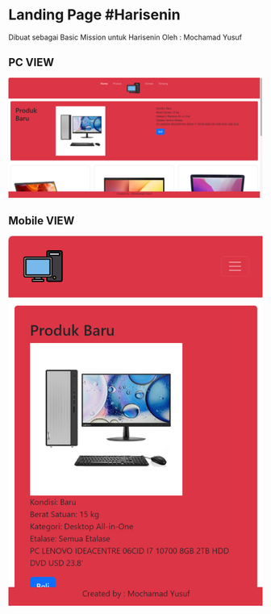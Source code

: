 # Landing Page #Harisenin

Dibuat sebagai Basic Mission untuk Harisenin
Oleh : Mochamad Yusuf

## PC VIEW
![image](https://raw.githubusercontent.com/mochyusuf/Basic-Mission-HariSenin/master/preview/pc.png)

## Mobile VIEW
![image](https://raw.githubusercontent.com/mochyusuf/Basic-Mission-HariSenin/master/preview/mobile.png)
